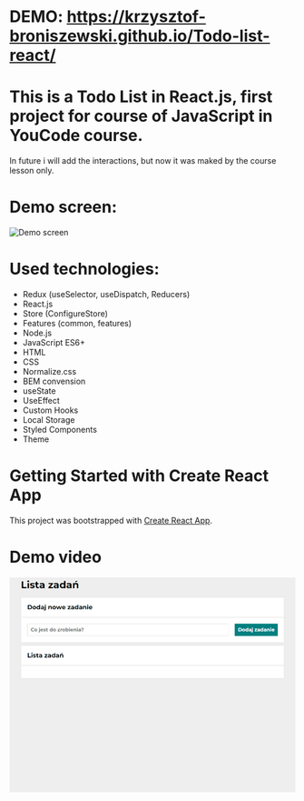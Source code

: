 # DEMO: https://krzysztof-broniszewski.github.io/Todo-list-react/

# This is a Todo List in React.js, first project for course of JavaScript in YouCode course.
In future i will add the interactions, but now it was maked by the course lesson only. 

# Demo screen:
![Demo screen](https://i.ibb.co/cv3dt6M/Demo-screen.jpg)

# Used technologies:
- Redux (useSelector, useDispatch, Reducers)
- React.js
- Store (ConfigureStore)
- Features (common, features)
- Node.js
- JavaScript ES6+
- HTML
- CSS
- Normalize.css
- BEM convension
- useState
- UseEffect
- Custom Hooks
- Local Storage
- Styled Components
- Theme

# Getting Started with Create React App

This project was bootstrapped with [Create React App](https://github.com/facebook/create-react-app).

# Demo video
![Demo animation](./Demo.gif)


